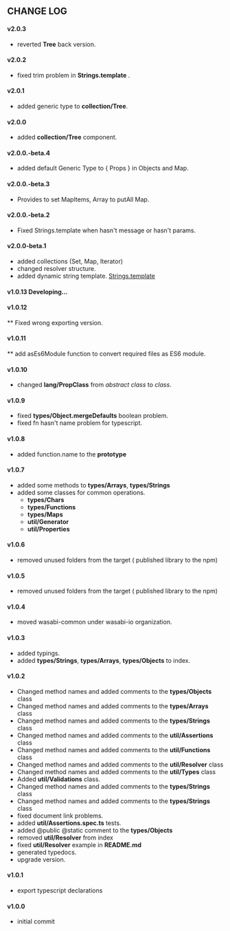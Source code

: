 ## CHANGE LOG

#### v2.0.3
* reverted **Tree** back version.

#### v2.0.2
* fixed trim problem in **Strings.template** .

#### v2.0.1
* added generic type to **collection/Tree**.

#### v2.0.0
* added **collection/Tree** component.

#### v2.0.0.-beta.4
* added default Generic Type to { Props } in Objects and Map.

#### v2.0.0.-beta.3
* Provides to set MapItems, Array to putAll Map.

#### v2.0.0.-beta.2
* Fixed Strings.template when hasn't message or hasn't params.

#### v2.0.0-beta.1
* added collections (Set, Map, Iterator)
* changed resolver structure.
* added dynamic string template. [Strings.template](./usage/types.md#strings)

#### v1.0.13 Developing...

#### v1.0.12
** Fixed wrong exporting version.

#### v1.0.11
** add asEs6Module function to convert required files as ES6 module.

#### v1.0.10

* changed **lang/PropClass** from *abstract class* to *class*.

#### v1.0.9

* fixed **types/Object.mergeDefaults** boolean problem.
* fixed fn hasn't name problem for typescript.

#### v1.0.8
* added function.name to the **prototype**

#### v1.0.7
* added some methods to **types/Arrays**, **types/Strings**
* added some classes for common operations.
    - **types/Chars**
    - **types/Functions**
    - **types/Maps**
    - **util/Generator**
    - **util/Properties**

#### v1.0.6
* removed unused folders from the target ( published library to the npm)

#### v1.0.5
* removed unused folders from the target ( published library to the npm)

#### v1.0.4
* moved wasabi-common under wasabi-io organization.

#### v1.0.3
* added typings.
* added **types/Strings**, **types/Arrays**, **types/Objects** to index.

#### v1.0.2
* Changed method names and added comments to the **types/Objects** class
* Changed method names and added comments to the **types/Arrays** class
* Changed method names and added comments to the **types/Strings** class
* Changed method names and added comments to the **util/Assertions** class
* Changed method names and added comments to the **util/Functions** class
* Changed method names and added comments to the **util/Resolver** class
* Changed method names and added comments to the **util/Types** class
* Added **util/Validations** class.
* Changed method names and added comments to the **types/Strings** class
* Changed method names and added comments to the **types/Strings** class
* fixed document link problems.
* added **util/Assertions.spec.ts** tests.
* added @public @static comment to the **types/Objects**
* removed **util/Resolver** from index
* fixed **util/Resolver** example in **README.md**
* generated typedocs.
* upgrade version. 

#### v1.0.1
* export typescript declarations

#### v1.0.0
* initial commit
